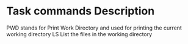 # Task commands Description
PWD stands for Print Work Directory and used for printing the current working directory
LS List the files in the working directory
